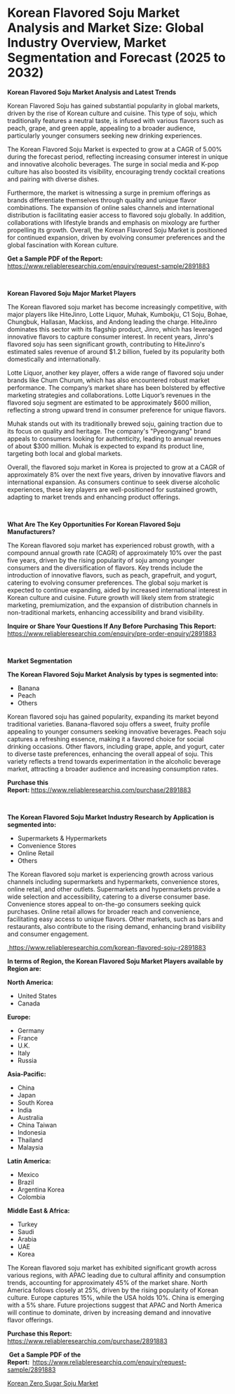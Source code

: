 <p><h1>Korean Flavored Soju Market Analysis and Market Size: Global Industry Overview, Market Segmentation and Forecast (2025 to 2032)</h1></p><p><strong>Korean Flavored Soju Market Analysis and Latest Trends</strong></p>
<p><p>Korean Flavored Soju has gained substantial popularity in global markets, driven by the rise of Korean culture and cuisine. This type of soju, which traditionally features a neutral taste, is infused with various flavors such as peach, grape, and green apple, appealing to a broader audience, particularly younger consumers seeking new drinking experiences. </p><p>The Korean Flavored Soju Market is expected to grow at a CAGR of 5.00% during the forecast period, reflecting increasing consumer interest in unique and innovative alcoholic beverages. The surge in social media and K-pop culture has also boosted its visibility, encouraging trendy cocktail creations and pairing with diverse dishes. </p><p>Furthermore, the market is witnessing a surge in premium offerings as brands differentiate themselves through quality and unique flavor combinations. The expansion of online sales channels and international distribution is facilitating easier access to flavored soju globally. In addition, collaborations with lifestyle brands and emphasis on mixology are further propelling its growth. Overall, the Korean Flavored Soju Market is positioned for continued expansion, driven by evolving consumer preferences and the global fascination with Korean culture.</p></p>
<p><strong>Get a Sample PDF of the Report:&nbsp;</strong> <a href="https://www.reliableresearchiq.com/enquiry/request-sample/2891883?utm_campaign=2783&utm_medium=2&utm_source=Github&utm_content=ia&utm_term=14032025&utm_id=korean-flavored-soju">https://www.reliableresearchiq.com/enquiry/request-sample/2891883</a></p>
<p>&nbsp;</p>
<p><strong>Korean Flavored Soju Major Market Players</strong></p>
<p><p>The Korean flavored soju market has become increasingly competitive, with major players like HiteJinro, Lotte Liquor, Muhak, Kumbokju, C1 Soju, Bohae, Chungbuk, Hallasan, Mackiss, and Andong leading the charge. HiteJinro dominates this sector with its flagship product, Jinro, which has leveraged innovative flavors to capture consumer interest. In recent years, Jinro's flavored soju has seen significant growth, contributing to HiteJinro's estimated sales revenue of around $1.2 billion, fueled by its popularity both domestically and internationally.</p><p>Lotte Liquor, another key player, offers a wide range of flavored soju under brands like Chum Churum, which has also encountered robust market performance. The company’s market share has been bolstered by effective marketing strategies and collaborations. Lotte Liquor’s revenues in the flavored soju segment are estimated to be approximately $600 million, reflecting a strong upward trend in consumer preference for unique flavors.</p><p>Muhak stands out with its traditionally brewed soju, gaining traction due to its focus on quality and heritage. The company's "Pyeongyang" brand appeals to consumers looking for authenticity, leading to annual revenues of about $300 million. Muhak is expected to expand its product line, targeting both local and global markets.</p><p>Overall, the flavored soju market in Korea is projected to grow at a CAGR of approximately 8% over the next five years, driven by innovative flavors and international expansion. As consumers continue to seek diverse alcoholic experiences, these key players are well-positioned for sustained growth, adapting to market trends and enhancing product offerings.</p></p>
<p>&nbsp;</p>
<p><strong>What Are The Key Opportunities For Korean Flavored Soju Manufacturers?</strong></p>
<p><p>The Korean flavored soju market has experienced robust growth, with a compound annual growth rate (CAGR) of approximately 10% over the past five years, driven by the rising popularity of soju among younger consumers and the diversification of flavors. Key trends include the introduction of innovative flavors, such as peach, grapefruit, and yogurt, catering to evolving consumer preferences. The global soju market is expected to continue expanding, aided by increased international interest in Korean culture and cuisine. Future growth will likely stem from strategic marketing, premiumization, and the expansion of distribution channels in non-traditional markets, enhancing accessibility and brand visibility.</p></p>
<p><strong>Inquire or Share Your Questions If Any Before Purchasing This Report:</strong> <a href="https://www.reliableresearchiq.com/enquiry/pre-order-enquiry/2891883?utm_campaign=2783&utm_medium=2&utm_source=Github&utm_content=ia&utm_term=14032025&utm_id=korean-flavored-soju">https://www.reliableresearchiq.com/enquiry/pre-order-enquiry/2891883</a></p>
<p>&nbsp;</p>
<p><strong>Market Segmentation</strong></p>
<p><strong>The Korean Flavored Soju Market Analysis by types is segmented into:</strong></p>
<p><ul><li>Banana</li><li>Peach</li><li>Others</li></ul></p>
<p><p>Korean flavored soju has gained popularity, expanding its market beyond traditional varieties. Banana-flavored soju offers a sweet, fruity profile appealing to younger consumers seeking innovative beverages. Peach soju captures a refreshing essence, making it a favored choice for social drinking occasions. Other flavors, including grape, apple, and yogurt, cater to diverse taste preferences, enhancing the overall appeal of soju. This variety reflects a trend towards experimentation in the alcoholic beverage market, attracting a broader audience and increasing consumption rates.</p></p>
<p><strong>Purchase this Report:&nbsp;</strong><a href="https://www.reliableresearchiq.com/purchase/2891883?utm_campaign=2783&utm_medium=2&utm_source=Github&utm_content=ia&utm_term=14032025&utm_id=korean-flavored-soju">https://www.reliableresearchiq.com/purchase/2891883</a></p>
<p>&nbsp;</p>
<p><strong>The Korean Flavored Soju Market Industry Research by Application is segmented into:</strong></p>
<p><ul><li>Supermarkets & Hypermarkets</li><li>Convenience Stores</li><li>Online Retail</li><li>Others</li></ul></p>
<p><p>The Korean flavored soju market is experiencing growth across various channels including supermarkets and hypermarkets, convenience stores, online retail, and other outlets. Supermarkets and hypermarkets provide a wide selection and accessibility, catering to a diverse consumer base. Convenience stores appeal to on-the-go consumers seeking quick purchases. Online retail allows for broader reach and convenience, facilitating easy access to unique flavors. Other markets, such as bars and restaurants, also contribute to the rising demand, enhancing brand visibility and consumer engagement.</p></p>
<p><a href="https://www.reliableresearchiq.com/korean-flavored-soju-r2891883?utm_campaign=2783&utm_medium=2&utm_source=Github&utm_content=ia&utm_term=14032025&utm_id=korean-flavored-soju">&nbsp;https://www.reliableresearchiq.com/korean-flavored-soju-r2891883</a></p>
<p><strong>In terms of Region, the Korean Flavored Soju Market Players available by Region are:</strong></p>
<p>
    <p> <strong> North America: </strong>
        <ul>
            <li>United States</li>
            <li>Canada</li>
        </ul>
        </p> 
    <p> <strong> Europe: </strong>
        <ul>
            <li>Germany</li>
            <li>France</li>
            <li>U.K.</li>
            <li>Italy</li>
            <li>Russia</li>
        </ul>
        </p> 
    <p> <strong> Asia-Pacific: </strong>
        <ul>
            <li>China</li>
            <li>Japan</li>
            <li>South Korea</li>
            <li>India</li>
            <li>Australia</li>
            <li>China Taiwan</li>
            <li>Indonesia</li>
            <li>Thailand</li>
            <li>Malaysia</li>
        </ul>
        </p> 
    <p> <strong> Latin America: </strong>
        <ul>
            <li>Mexico</li>
            <li>Brazil</li>
            <li>Argentina Korea</li>
            <li>Colombia</li>
        </ul>
        </p> 
    <p> <strong> Middle East & Africa: </strong>
        <ul>
            <li>Turkey</li>
            <li>Saudi</li>
            <li>Arabia</li>
            <li>UAE</li>
            <li>Korea</li>
        </ul>
    </p>
    </p>
<p><p>The Korean flavored soju market has exhibited significant growth across various regions, with APAC leading due to cultural affinity and consumption trends, accounting for approximately 45% of the market share. North America follows closely at 25%, driven by the rising popularity of Korean culture. Europe captures 15%, while the USA holds 10%. China is emerging with a 5% share. Future projections suggest that APAC and North America will continue to dominate, driven by increasing demand and innovative flavor offerings.</p></p>
<p><strong>Purchase this Report: </strong><a href="https://www.reliableresearchiq.com/purchase/2891883?utm_campaign=2783&utm_medium=2&utm_source=Github&utm_content=ia&utm_term=14032025&utm_id=korean-flavored-soju">https://www.reliableresearchiq.com/purchase/2891883</a></p>
<p>&nbsp;<strong>Get a Sample PDF of the Report:&nbsp;&nbsp;</strong><a href="https://www.reliableresearchiq.com/enquiry/request-sample/2891883?utm_campaign=2783&utm_medium=2&utm_source=Github&utm_content=ia&utm_term=14032025&utm_id=korean-flavored-soju">https://www.reliableresearchiq.com/enquiry/request-sample/2891883</a></p>
<p><strong></strong></p>
<p><p><a href="https://github.com/vitrilaoire/Market-Research-Report-List-1/blob/main/korean-zero-sugar-soju-market.md?utm_campaign=2783&utm_medium=2&utm_source=Github&utm_content=ia&utm_term=14032025&utm_id=korean-flavored-soju">Korean Zero Sugar Soju Market</a></p></p>